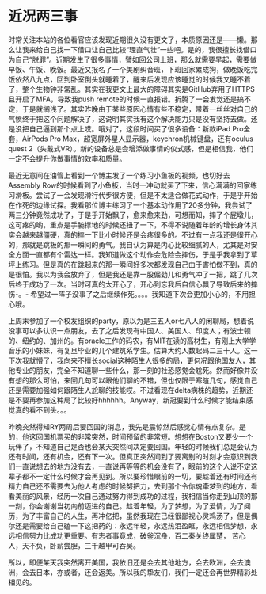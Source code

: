 # 近况两三事


时常关注本站的各位看官应该发现近期很久没有更文了，本质原因还是——懒。那么让我来给自己找一下借口让自己比较“理直气壮”一些吧。是的，我很擅长找借口为自己“脱罪”。近期发生了很多事情，譬如回公司上班，那么就需要早起，需要做早饭、午饭、晚饭。最近又报名了一个美剧纠音班，下班回家累成狗，做晚饭吃完饭依然八九点，回到卧室倒头就睡着了，醒来后发现应该睡觉的时候我又睡不着了，整个生物钟非常乱。其实在我更文上最大的障碍其实是GitHub弃用了HTTPS且开启了MFA，导致我push remote的时候一直报错。折腾了一会发觉还是搞不定，于是就搁浅了。其实昨晚由于某些原因心情有些不稳定，带着一丝丝对自己的气愤终于把这个问题解决了，这说明其实我有这个解决能力只是没有坚持去做。还是没把自己逼到那个点上哎。哦对了，这段时间买了很多设备：新款iPad Pro全套，AirPods Pro Max，超宽屏外星人显示器，keychron机械键盘，还有oculus quest 2（头戴式VR）。新的设备总是会增添做事情的仪式感，但是相信我，他们一定不会提升你做事情的效率和质量。

最近无意间在油管上看到一个博主发了一个练习小鱼板的视频，也切好去Assembly Row的时候看到了小鱼板，当时一冲动就买了下来，信心满满的回家练习滑板。尝试了一会发现滑行代步很方便，但是不太适合做花式动作，于是乎开始在作死的边缘试探。我看那位博主练习了一个基本动作用了20多分钟，我尝试了两三分钟竟然成功了，于是乎开始飘了，愈来愈来劲，可想而知，摔了个屁墩儿，这可疼的哟，重点是手腕撑地的时候还扭了一下，不得不说随着年龄的增长身体其实会越来越僵硬，真的摔一下比小时候还是会疼很多的。不过有一点我还是很开心的，那就是跳板的那一瞬间的勇气。我自认为算是内心比较细腻的人，尤其是对安全方面一直都有个雷达一样。我知道做这个动作会危险会摔伤，于是乎我拿到了草坪上练习。但是真的在跳起来的那一瞬间好多次都发现自己由于害怕做不到，真的是很怕。我以为我会放弃了，但是我还是靠一股倔劲儿和勇气冲了一把，跳了几次后终于成功了一次。当时可真的太开心了，开心到忘我后自信心飘了导致后来的摔伤-。- 希望过一阵子没事了之后继续作死。。。。我知道下次会更加小心的，不用担心哦。

上周末参加了一个校友组织的party，原以为是三五人or七八人的闲聊局，想着说没事可以多认识一点朋友，去了之后发现有中国人、美国人、印度人；有波士顿的、纽约的、加州的。有oracle工作的码农，有MIT在读的高材生，有刚上大学学音乐的小妹妹，有复旦毕业的几个建筑系学生。估算大约人数起码二三十人。这一下次我就懵了，我向来不擅长social这种陌生人很多的局，更何况跟他国友人，其他专业的朋友，完全不知道聊一些什么，那一刻的社恐感觉会尬死。然而好像并没有想的那么可怕，来回几句可以跟他们聊的不错，但也仅限于寒暄几句，感觉自己还是需要加强如何跟陌生人尬聊的技能哎。不过看现在delta病株的趋势，近期还是不要再参加这种局了比较好hhhhhh。Anyway，新冠要到什么时候才能结束感觉真的看不到头。。。

昨晚突然得知RY两周后要回国的消息，我先是震惊然后感觉心情有点复杂。是的，他这回国机票买的非常突然，时间预留的非常短。想想在Boston又要少一个玩伴了，不知道自己是否也会某天突然间决定要回国。年轻的时候我们总是会认为还有时间，还有机会，还有下一次。但真正突然间到了要离别的时刻才会意识到我们一直说想去的地方没有去，一直说再等等的机会没有了，眼前的这个人说不定这辈子都不一定什么时候才会再见到。所以要珍惜眼前的一切，要趁着还有时间还有精力自己还不需要去为他人考虑的时候努把力，去到那个令你魂牵梦到的地方，看看美丽的风景，经历一次自己通过努力得到成功的过程，我相信当你走到山顶的那一刻，你会谢谢当初向前迈进的自己。趁着年轻，为了梦想，为了爱情，为了阅历，为了丰富自己的人生，再冲亿把，虽然我现在已经很鄙视心灵鸡汤了，但是偶尔还是需要给自己磕一下这把药的：永远年轻，永远热泪盈眶，永远相信梦想，永远相信努力比成功更重要。有志者事竟成，破釜沉舟，百二秦关终属楚， 苦心人，天不负，卧薪尝胆，三千越甲可吞吴。

所以，即便某天我突然离开美国，我依旧还是会去其他地方，会去欧洲，会去澳洲，会去日本，亦或者，还会返美。所以我的挚友们，我们一定还会再世界精彩处相见的。


